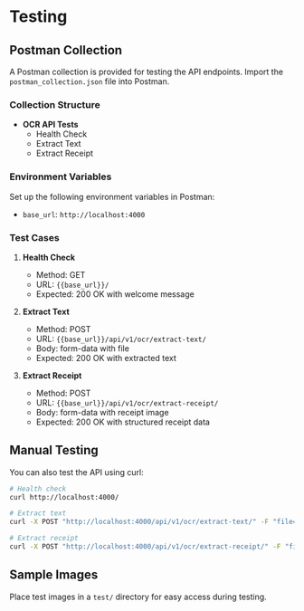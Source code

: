 # Testing

## Postman Collection

A Postman collection is provided for testing the API endpoints. Import the `postman_collection.json` file into Postman.

### Collection Structure

- **OCR API Tests**
  - Health Check
  - Extract Text
  - Extract Receipt

### Environment Variables

Set up the following environment variables in Postman:

- `base_url`: `http://localhost:4000`

### Test Cases

1. **Health Check**
   - Method: GET
   - URL: `{{base_url}}/`
   - Expected: 200 OK with welcome message

2. **Extract Text**
   - Method: POST
   - URL: `{{base_url}}/api/v1/ocr/extract-text/`
   - Body: form-data with file
   - Expected: 200 OK with extracted text

3. **Extract Receipt**
   - Method: POST
   - URL: `{{base_url}}/api/v1/ocr/extract-receipt/`
   - Body: form-data with receipt image
   - Expected: 200 OK with structured receipt data

## Manual Testing

You can also test the API using curl:

```bash
# Health check
curl http://localhost:4000/

# Extract text
curl -X POST "http://localhost:4000/api/v1/ocr/extract-text/" -F "file=@image.jpg"

# Extract receipt
curl -X POST "http://localhost:4000/api/v1/ocr/extract-receipt/" -F "file=@receipt.jpg"
```

## Sample Images

Place test images in a `test/` directory for easy access during testing.